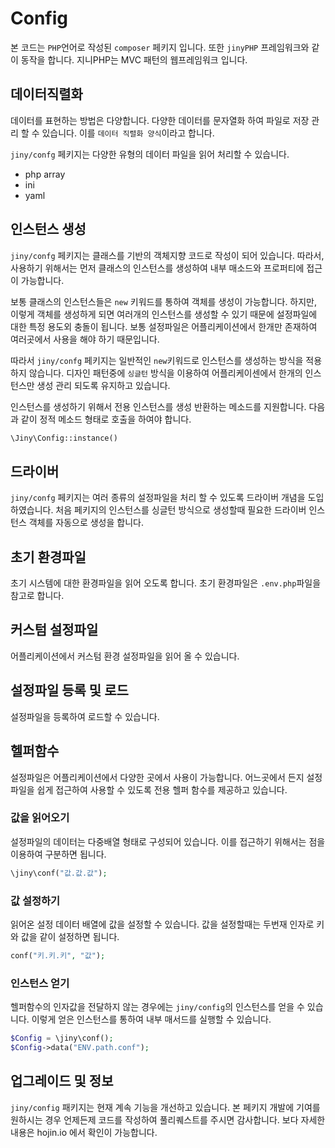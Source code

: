# Config
본 코드는 `PHP`언어로 작성된 `composer` 페키지 입니다. 또한 `jinyPHP` 프레임워크와 같이 동작을 합니다.
지니PHP는 MVC 패턴의 웹프레임워크 입니다.

## 데이터직렬화
데이터를 표현하는 방법은 다양합니다. 다양한 데이터를 문자열화 하여 파일로 저장 관리 할 수 있습니다.
이를 `데이터 직렬화 양식`이라고 합니다.

`jiny/confg` 페키지는 다양한 유형의 데이터 파일을 읽어 처리할 수 있습니다.

* php array
* ini
* yaml


## 인스턴스 생성
`jiny/confg` 페키지는 클래스를 기반의 객체지향 코드로 작성이 되어 있습니다. 따라서, 사용하기 위해서는 먼저 클래스의 인스턴스를 생성하여 내부 매소드와 프로퍼티에 접근이 가능합니다.

보통 클래스의 인스턴스들은 `new` 키워드를 통하여 객체를 생성이 가능합니다. 하지만, 이렇게 객체를 생성하게 되면 여러개의 인스턴스를 생성할 수 있기 때문에 설정파일에 대한 특정 용도외 충돌이 됩니다. 보통 설정파일은 어플리케이션에서 한개만 존재하여 여러곳에서 사용을 해야 하기 때문입니다.

따라서 `jiny/confg` 페키지는 일반적인 `new`키워드로 인스턴스를 생성하는 방식을 적용하지 않습니다. 디자인 패턴중에 `싱글턴` 방식을 이용하여 어플리케이센에서 한개의 인스턴스만 생성 관리 되도록 유지하고 있습니다.

인스턴스를 생성하기 위해서 전용 인스턴스를 생성 반환하는 메소드를 지원합니다. 다음과 같이 정적 메소드 형태로 호출을 하여야 합니다.

```php
\Jiny\Config::instance()
```

## 드라이버
`jiny/confg` 페키지는 여러 종류의 설정파일을 처리 할 수 있도록 드라이버 개념을 도입하였습니다. 처음 페키지의 인스턴스를 싱글턴 방식으로 생성할때 필요한 드라이버 인스턴스 객체를 자동으로 생성을 합니다.


## 초기 환경파일
초기 시스템에 대한 환경파일을 읽어 오도록 합니다.
초기 환경파일은 `.env.php`파일을 참고로 합니다.


## 커스텀 설정파일
어플리케이션에서 커스텀 환경 설정파일을 읽어 올 수 있습니다.


## 설정파일 등록 및 로드
설정파일을 등록하여 로드할 수 있습니다.


## 헬퍼함수
설정파일은 어플리케이션에서 다양한 곳에서 사용이 가능합니다. 어느곳에서 든지 설정파일을 쉽게 접근하여 사용할 수 있도록 전용 헬퍼 함수를 제공하고 있습니다.


### 값을 읽어오기
설정파일의 데이터는 다중배열 형태로 구성되어 있습니다. 이를 접근하기 위해서는 점을 이용하여 구분하면 됩니다.

```php
\jiny\conf("값.값.값");
```


### 값 설정하기
읽어온 설정 데이터 배열에 값을 설정할 수 있습니다. 값을 설정할때는 두번재 인자로 키와 값을 같이 설정하면 됩니다.

```php
conf("키.키.키", "값");
```


### 인스턴스 얻기 
헬퍼함수의 인자값을 전달하지 않는 경우에는 `jiny/config`의 인스턴스를 얻을 수 있습니다. 이렇게 얻은 인스턴스를 통하여 내부 매서드를 실행할 수 있습니다.  

```php
$Config = \jiny\conf();
$Config->data("ENV.path.conf");
```


## 업그레이드 및 정보
`jiny/config` 패키지는 현재 계속 기능을 개선하고 있습니다. 본 페키지 개발에 기여를 원하시는 경우 언제든제 코드를 작성하여 풀리퀘스트를 주시면 감사합니다.
보다 자세한 내용은 hojin.io 에서 확인이 가능합니다.

